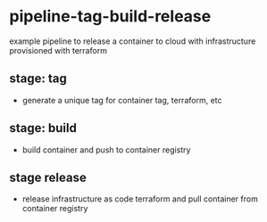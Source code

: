 # pipeline-tag-build-release

example pipeline to release a container to cloud with infrastructure provisioned with terraform

## stage: tag

- generate a unique tag for container tag, terraform, etc

## stage: build

- build container and push to container registry

## stage release

- release infrastructure as code terraform and pull container from container registry
